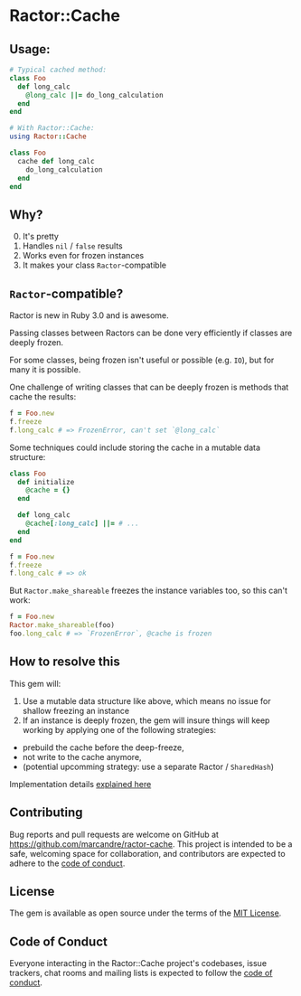 # Ractor::Cache

## Usage:

```ruby
# Typical cached method:
class Foo
  def long_calc
    @long_calc ||= do_long_calculation
  end
end

# With Ractor::Cache:
using Ractor::Cache

class Foo
  cache def long_calc
    do_long_calculation
  end
end
```

## Why?

0) It's pretty
1) Handles `nil` / `false` results
2) Works even for frozen instances
3) It makes your class `Ractor`-compatible

## `Ractor`-compatible?

Ractor is new in Ruby 3.0 and is awesome.

Passing classes between Ractors can be done very efficiently if classes are deeply frozen.

For some classes, being frozen isn't useful or possible (e.g. `IO`), but for many it is possible.

One challenge of writing classes that can be deeply frozen is methods that cache the results:

```ruby
f = Foo.new
f.freeze
f.long_calc # => FrozenError, can't set `@long_calc`
```

Some techniques could include storing the cache in a mutable data structure:

```ruby
class Foo
  def initialize
    @cache = {}
  end

  def long_calc
    @cache[:long_calc] ||= # ...
  end
end

f = Foo.new
f.freeze
f.long_calc # => ok
```

But `Ractor.make_shareable` freezes the instance variables too, so this can't work:

```ruby
f = Foo.new
Ractor.make_shareable(foo)
foo.long_calc # => `FrozenError`, @cache is frozen
```

## How to resolve this

This gem will:
1) Use a mutable data structure like above, which means no issue for shallow freezing an instance
2) If an instance is deeply frozen, the gem will insure things will keep working by applying one of the following strategies:
- prebuild the cache before the deep-freeze,
- not write to the cache anymore,
- (potential upcomming strategy: use a separate Ractor / `SharedHash`)

Implementation details [explained here](hacker_guide.md)

## Contributing

Bug reports and pull requests are welcome on GitHub at https://github.com/marcandre/ractor-cache. This project is intended to be a safe, welcoming space for collaboration, and contributors are expected to adhere to the [code of conduct](https://github.com/marcandre/ractor-cache/blob/master/CODE_OF_CONDUCT.md).

## License

The gem is available as open source under the terms of the [MIT License](https://opensource.org/licenses/MIT).

## Code of Conduct

Everyone interacting in the Ractor::Cache project's codebases, issue trackers, chat rooms and mailing lists is expected to follow the [code of conduct](https://github.com/marcandre/ractor-cache/blob/master/CODE_OF_CONDUCT.md).
